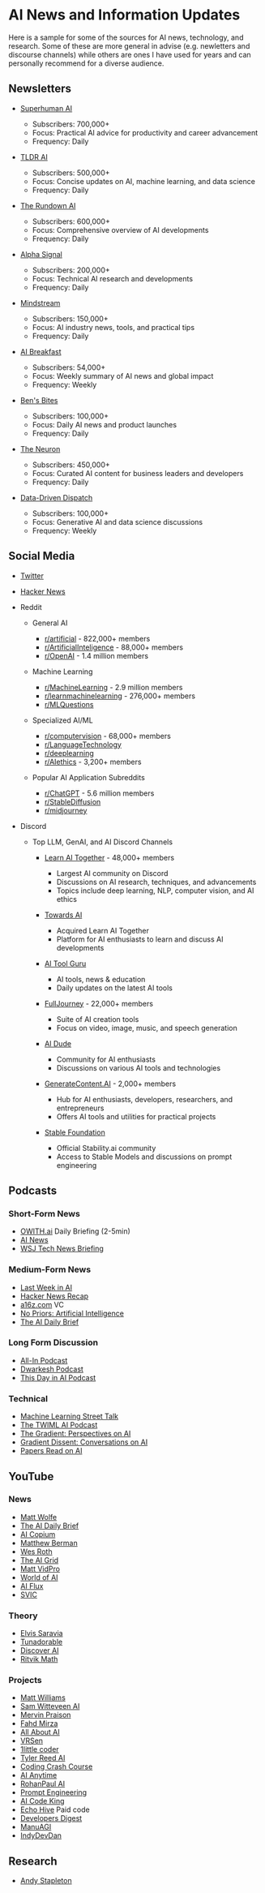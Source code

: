 # AI News and Information Updates

Here is a sample for some of the sources for AI news, technology, and research. Some of these are more general in advise (e.g. newletters and discourse channels) while others are ones I have used for years and can personally recommend for a diverse audience.

## Newsletters

* [Superhuman AI](https://superhuman.ai)
  - Subscribers: 700,000+
  - Focus: Practical AI advice for productivity and career advancement
  - Frequency: Daily

* [TLDR AI](https://tldr.tech/ai)
  - Subscribers: 500,000+
  - Focus: Concise updates on AI, machine learning, and data science
  - Frequency: Daily

* [The Rundown AI](https://www.therundown.ai/)
  - Subscribers: 600,000+
  - Focus: Comprehensive overview of AI developments
  - Frequency: Daily

* [Alpha Signal](https://alphasignal.ai/)
  - Subscribers: 200,000+
  - Focus: Technical AI research and developments
  - Frequency: Daily

* [Mindstream](https://www.mindstream.ai/)
  - Subscribers: 150,000+
  - Focus: AI industry news, tools, and practical tips
  - Frequency: Daily

* [AI Breakfast](https://aibreakfast.beehiiv.com/)
  - Subscribers: 54,000+
  - Focus: Weekly summary of AI news and global impact
  - Frequency: Weekly

* [Ben's Bites](https://www.bensbites.co/)
  - Subscribers: 100,000+
  - Focus: Daily AI news and product launches
  - Frequency: Daily

* [The Neuron](https://www.theneurondaily.com/)
  - Subscribers: 450,000+
  - Focus: Curated AI content for business leaders and developers
  - Frequency: Daily

* [Data-Driven Dispatch](https://datasciencedojo.com/data-driven-dispatch/)
  - Subscribers: 100,000+
  - Focus: Generative AI and data science discussions
  - Frequency: Weekly

## Social Media

* [Twitter](https://x.com)
* [Hacker News](https://news.ycombinator.com/news)
* Reddit
  
  * General AI
    - [r/artificial](https://www.reddit.com/r/artificial/) - 822,000+ members
    - [r/ArtificialInteligence](https://www.reddit.com/r/ArtificialInteligence/) - 88,000+ members
    - [r/OpenAI](https://www.reddit.com/r/OpenAI/) - 1.4 million members

  * Machine Learning
    - [r/MachineLearning](https://www.reddit.com/r/MachineLearning/) - 2.9 million members
    - [r/learnmachinelearning](https://www.reddit.com/r/learnmachinelearning/) - 276,000+ members
    - [r/MLQuestions](https://www.reddit.com/r/MLQuestions/)

  * Specialized AI/ML

    - [r/computervision](https://www.reddit.com/r/computervision/) - 68,000+ members
    - [r/LanguageTechnology](https://www.reddit.com/r/LanguageTechnology/)
    - [r/deeplearning](https://www.reddit.com/r/deeplearning/)
    - [r/AIethics](https://www.reddit.com/r/AIethics/) - 3,200+ members

  * Popular AI Application Subreddits

    - [r/ChatGPT](https://www.reddit.com/r/ChatGPT/) - 5.6 million members
    - [r/StableDiffusion](https://www.reddit.com/r/StableDiffusion/)
    - [r/midjourney](https://www.reddit.com/r/midjourney/)

* Discord

  * Top LLM, GenAI, and AI Discord Channels

    * [Learn AI Together](https://discord.gg/learnaitogether) - 48,000+ members
      - Largest AI community on Discord
      - Discussions on AI research, techniques, and advancements
      - Topics include deep learning, NLP, computer vision, and AI ethics
    
    * [Towards AI](https://discord.gg/towardsai)
      - Acquired Learn AI Together
      - Platform for AI enthusiasts to learn and discuss AI developments
    
    * [AI Tool Guru](https://discord.gg/aitoolsguru)
      - AI tools, news & education
      - Daily updates on the latest AI tools
    
    * [FullJourney](https://discord.gg/fulljourney) - 22,000+ members
      - Suite of AI creation tools
      - Focus on video, image, music, and speech generation
    
    * [AI Dude](https://discord.gg/aidude)
      - Community for AI enthusiasts
      - Discussions on various AI tools and technologies
    
    * [GenerateContent.AI](https://discord.gg/generatecontent) - 2,000+ members
      - Hub for AI enthusiasts, developers, researchers, and entrepreneurs
      - Offers AI tools and utilities for practical projects
    
    * [Stable Foundation](https://discord.gg/stablediffusion)
      - Official Stability.ai community
      - Access to Stable Models and discussions on prompt engineering

## Podcasts

### Short-Form News

* [OWITH.ai]() Daily Briefing (2-5min)
* [AI News]()
* [WSJ Tech News Briefing]()

### Medium-Form News

* [Last Week in AI]()
* [Hacker News Recap]()
* [a16z.com]() VC
* [No Priors: Artificial Intelligence]()
* [The AI Daily Brief]()

### Long Form Discussion

* [All-In Podcast]()
* [Dwarkesh Podcast]()
* [This Day in AI Podcast]()

### Technical

* [Machine Learning Street Talk]()
* [The TWIML AI Podcast]()
* [The Gradient: Perspectives on AI]()
* [Gradient Dissent: Conversations on AI]()
* [Papers Read on AI]()

## YouTube

### News

* [Matt Wolfe](https://www.youtube.com/@mreflow)
* [The AI Daily Brief](https://www.youtube.com/@AIDailyBrief)
* [AI Copium](https://www.youtube.com/@AICopium)
* [Matthew Berman](https://www.youtube.com/@matthew_berman)
* [Wes Roth](https://www.youtube.com/@WesRoth)
* [The AI Grid](https://www.youtube.com/@TheAiGrid)
* [Matt VidPro](https://www.youtube.com/@MattVidPro)
* [World of AI](https://www.youtube.com/@intheworldofai)
* [AI Flux](https://www.youtube.com/@aifluxchannel)
* [SVIC](https://www.youtube.com/@svicpodcast)

### Theory

* [Elvis Saravia](https://www.youtube.com/@elvissaravia)
* [Tunadorable](https://www.youtube.com/@Tunadorable)
* [Discover AI](https://www.youtube.com/@code4AI)
* [Ritvik Math](https://www.youtube.com/@ritvikmath)

### Projects

* [Matt Williams](https://www.youtube.com/@technovangelist)
* [Sam Witteveen AI](https://www.youtube.com/@samwitteveenai)
* [Mervin Praison](https://www.youtube.com/@MervinPraison)
* [Fahd Mirza](https://www.youtube.com/@fahdmirza)
* [All About AI](https://www.youtube.com/@AllAboutAI)
* [VRSen](https://www.youtube.com/@vrsen)
* [1little coder](https://www.youtube.com/@1littlecoder)
* [Tyler Reed AI](https://www.youtube.com/@TylerReedAI)
* [Coding Crash Course](https://www.youtube.com/@codingcrashcourses8533)
* [AI Anytime](https://www.youtube.com/@AIAnytime/videos)
* [RohanPaul AI](https://www.youtube.com/@RohanPaul-AI)
* [Prompt Engineering](https://www.youtube.com/@engineerprompt)
* [AI Code King](https://www.youtube.com/@AICodeKing)
* [Echo Hive](https://www.youtube.com/@echohive) Paid code
* [Developers Digest](https://www.youtube.com/@DevelopersDigest)
* [ManuAGI](https://www.youtube.com/@ManuAGI)
* [IndyDevDan](https://www.youtube.com/@indydevdan)

## Research

* [Andy Stapleton](https://www.youtube.com/@DrAndyStapleton)
